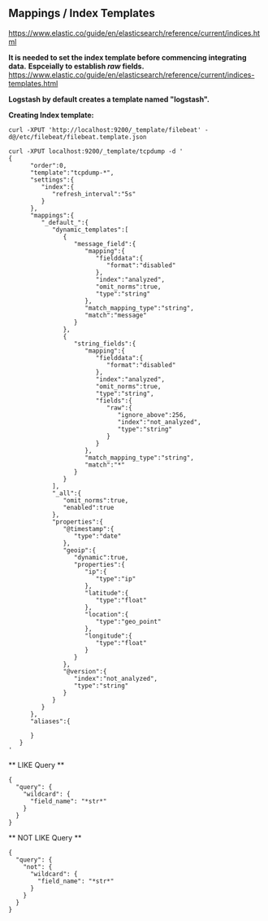 

## Mappings / Index Templates
<https://www.elastic.co/guide/en/elasticsearch/reference/current/indices.html>

**It is needed to set the index template before commencing integrating data.**
**Espceially to establish *raw* fields.**
<https://www.elastic.co/guide/en/elasticsearch/reference/current/indices-templates.html>

**Logstash by default creates a template named "logstash".**

**Creating Index template:**
```
curl -XPUT 'http://localhost:9200/_template/filebeat' -d@/etc/filebeat/filebeat.template.json
```

```
curl -XPUT localhost:9200/_template/tcpdump -d '
{
      "order":0,
      "template":"tcpdump-*",
      "settings":{
         "index":{
            "refresh_interval":"5s"
         }
      },
      "mappings":{
         "_default_":{
            "dynamic_templates":[
               {
                  "message_field":{
                     "mapping":{
                        "fielddata":{
                           "format":"disabled"
                        },
                        "index":"analyzed",
                        "omit_norms":true,
                        "type":"string"
                     },
                     "match_mapping_type":"string",
                     "match":"message"
                  }
               },
               {
                  "string_fields":{
                     "mapping":{
                        "fielddata":{
                           "format":"disabled"
                        },
                        "index":"analyzed",
                        "omit_norms":true,
                        "type":"string",
                        "fields":{
                           "raw":{
                              "ignore_above":256,
                              "index":"not_analyzed",
                              "type":"string"
                           }
                        }
                     },
                     "match_mapping_type":"string",
                     "match":"*"
                  }
               }
            ],
            "_all":{
               "omit_norms":true,
               "enabled":true
            },
            "properties":{
               "@timestamp":{
                  "type":"date"
               },
               "geoip":{
                  "dynamic":true,
                  "properties":{
                     "ip":{
                        "type":"ip"
                     },
                     "latitude":{
                        "type":"float"
                     },
                     "location":{
                        "type":"geo_point"
                     },
                     "longitude":{
                        "type":"float"
                     }
                  }
               },
               "@version":{
                  "index":"not_analyzed",
                  "type":"string"
               }
            }
         }
      },
      "aliases":{

      }
   }
'
```

** LIKE Query **
```
{
  "query": {
    "wildcard": {
      "field_name": "*str*"
    }
  }
}
```


** NOT LIKE Query **
```
{
  "query": {
    "not": {
      "wildcard": {
        "field_name": "*str*"
      }
    }
  }
}
```
